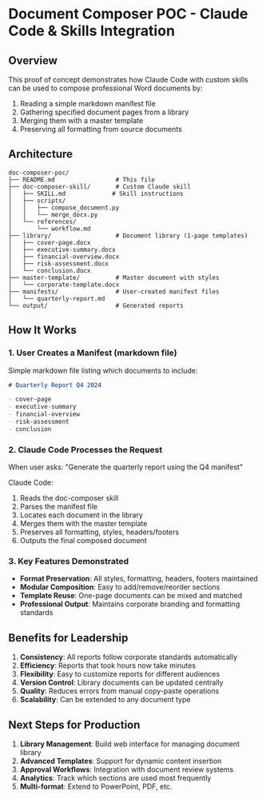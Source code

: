 # Document Composer POC - Claude Code & Skills Integration

## Overview
This proof of concept demonstrates how Claude Code with custom skills can be used to compose professional Word documents by:
1. Reading a simple markdown manifest file
2. Gathering specified document pages from a library
3. Merging them with a master template
4. Preserving all formatting from source documents

## Architecture

```
doc-composer-poc/
├── README.md                 # This file
├── doc-composer-skill/       # Custom Claude skill
│   ├── SKILL.md             # Skill instructions
│   ├── scripts/
│   │   ├── compose_document.py
│   │   └── merge_docx.py
│   └── references/
│       └── workflow.md
├── library/                  # Document library (1-page templates)
│   ├── cover-page.docx
│   ├── executive-summary.docx
│   ├── financial-overview.docx
│   ├── risk-assessment.docx
│   └── conclusion.docx
├── master-template/          # Master document with styles
│   └── corporate-template.docx
├── manifests/                # User-created manifest files
│   └── quarterly-report.md
└── output/                   # Generated reports
```

## How It Works

### 1. User Creates a Manifest (markdown file)
Simple markdown file listing which documents to include:

```markdown
# Quarterly Report Q4 2024

- cover-page
- executive-summary
- financial-overview
- risk-assessment
- conclusion
```

### 2. Claude Code Processes the Request
When user asks: "Generate the quarterly report using the Q4 manifest"

Claude Code:
1. Reads the doc-composer skill
2. Parses the manifest file
3. Locates each document in the library
4. Merges them with the master template
5. Preserves all formatting, styles, headers/footers
6. Outputs the final composed document

### 3. Key Features Demonstrated
- **Format Preservation**: All styles, formatting, headers, footers maintained
- **Modular Composition**: Easy to add/remove/reorder sections
- **Template Reuse**: One-page documents can be mixed and matched
- **Professional Output**: Maintains corporate branding and formatting standards

## Benefits for Leadership

1. **Consistency**: All reports follow corporate standards automatically
2. **Efficiency**: Reports that took hours now take minutes
3. **Flexibility**: Easy to customize reports for different audiences
4. **Version Control**: Library documents can be updated centrally
5. **Quality**: Reduces errors from manual copy-paste operations
6. **Scalability**: Can be extended to any document type

## Next Steps for Production

1. **Library Management**: Build web interface for managing document library
2. **Advanced Templates**: Support for dynamic content insertion
3. **Approval Workflows**: Integration with document review systems
4. **Analytics**: Track which sections are used most frequently
5. **Multi-format**: Extend to PowerPoint, PDF, etc.
